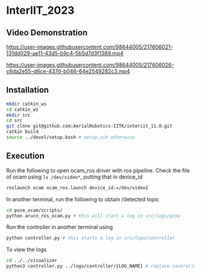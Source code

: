 # InterIIT_2023

## Video Demonstration

https://user-images.githubusercontent.com/98644005/217606021-131dd029-ae11-43d5-b9c4-5b5d7d3f1389.mp4 

https://user-images.githubusercontent.com/98644005/217606026-c6da2e55-d6ce-437d-b046-64e2549282c3.mp4

## Installation

```bash
mkdir catkin_ws
cd catkin_ws
mkdir src
cd src
git clone git@github.com:AerialRobotics-IITK/interiit_11.0.git
catkin build
source ../devel/setup.bash # setup.zsh otherwise
```

## Execution

Run the following to open ocam_ros driver with ros pipeline. Check the file of ocam using `ls /dev/video*`, putting that in device_id

```bash
roslaunch ocam ocam_ros.launch device_id:=/dev/video2
```

In another terminal, run the following to obtain /detected topic

```bash
cd pose_ocam/scripts/
python aruco_ros_ocam.py # this will start a log in src/logs/pose
```

Run the controller in another terminal using

```bash
python controller.py # this starts a log in src/logs/controller
```

To view the logs

```bash
cd ../../visualizer
python3 controller.py ../logs/controller/{LOG_NAME} # replace controller with pose for pose logs
```
